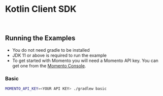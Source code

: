 # Kotlin Client SDK

<br>

## Running the Examples

- You do not need gradle to be installed
- JDK 11 or above is required to run the example
- To get started with Momento you will need a Momento API key. You can get one from the
  [Momento Console](https://console.gomomento.com).

### Basic
```bash
MOMENTO_API_KEY=<YOUR API KEY> ./gradlew basic
```
